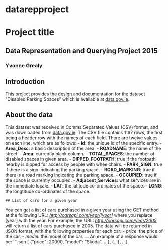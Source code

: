 # datarepproject

# Project title
## Data Representation and Querying Project 2015
### Yvonne Grealy

## Introduction
This project provides the design and documentation for the dataset "Disabled Parking Spaces" which is available at [data.gov.ie](https://data.gov.ie/dataset/disabled-parking-spaces).  

## About the data
This dataset was received in Comma Separated Values (CSV) format, and was downloaded from [data.gov.ie](https://data.gov.ie/dataset/disabled-parking-spaces).
The CSV file contains 1187 rows, the first being a header row with the names of each field.
There are twelve values on each line, which are as follows:
    - **id**: the unique id of the specific entry.
    - **Area_Desc**: a basic description of the area.
    - **ROADNAME**: the name of the street.
    - **Area**: currently blank column.
    - **TOTAL_SPACES**: the number of disabled spaces in given area.
    - **DIPPED_FOOTPATH**: true if the footpath nearby is dipped for access by people with wheelchairs.
    - **PARK_SIGN**: true if there is a sign indicating the parking space.
    - **ROAD_MARKING**: true if there is a road marking indicating the parking space.
    - **OCCUPIED**: true if the space is currently occupied.
    - **Adjacent_Services**: what services are in the immediate locale.
    - **LAT**: the latitude co-ordinates of the space.
     - **LONG**: the longtitude co-ordinates of the space.
    
    ## List of cars for a given year
You can get a list of cars purchased in a given year using the GET method at the following URL:
*http://carsapi.com/year/[year]*
where you replace [year] with the year.
For example, the URL:
*http://carsapi.com/year/2005*
will return a list of cars purchased in 2005.
The data will be returned in JSON format, with the following properties for each car:
    - *price*: the price of the car.
    - *model*: the model of the car.
    ...
An example of a response would be:
    ```json
    [ {"price": 20000, "model": "Skoda", ...}, {...}, ...]

